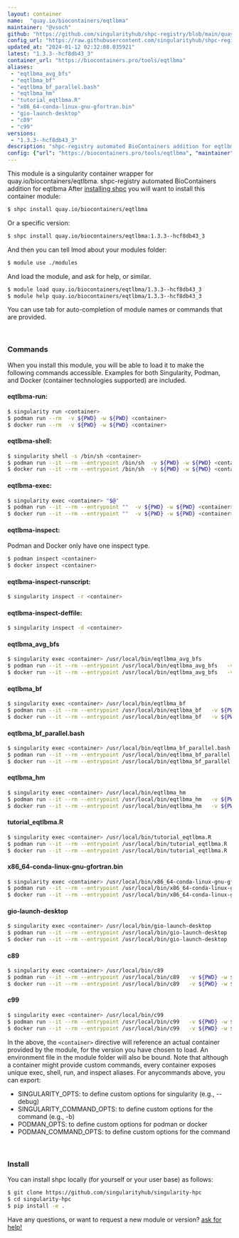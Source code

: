 ```yaml
---
layout: container
name:  "quay.io/biocontainers/eqtlbma"
maintainer: "@vsoch"
github: "https://github.com/singularityhub/shpc-registry/blob/main/quay.io/biocontainers/eqtlbma/container.yaml"
config_url: "https://raw.githubusercontent.com/singularityhub/shpc-registry/main/quay.io/biocontainers/eqtlbma/container.yaml"
updated_at: "2024-01-12 02:32:08.035921"
latest: "1.3.3--hcf8db43_3"
container_url: "https://biocontainers.pro/tools/eqtlbma"
aliases:
 - "eqtlbma_avg_bfs"
 - "eqtlbma_bf"
 - "eqtlbma_bf_parallel.bash"
 - "eqtlbma_hm"
 - "tutorial_eqtlbma.R"
 - "x86_64-conda-linux-gnu-gfortran.bin"
 - "gio-launch-desktop"
 - "c89"
 - "c99"
versions:
 - "1.3.3--hcf8db43_3"
description: "shpc-registry automated BioContainers addition for eqtlbma"
config: {"url": "https://biocontainers.pro/tools/eqtlbma", "maintainer": "@vsoch", "description": "shpc-registry automated BioContainers addition for eqtlbma", "latest": {"1.3.3--hcf8db43_3": "sha256:55a72cd5f2e4186941ad4337162a89ab2e21884b4480bee296ea3e2926cbec1a"}, "tags": {"1.3.3--hcf8db43_3": "sha256:55a72cd5f2e4186941ad4337162a89ab2e21884b4480bee296ea3e2926cbec1a"}, "docker": "quay.io/biocontainers/eqtlbma", "aliases": {"eqtlbma_avg_bfs": "/usr/local/bin/eqtlbma_avg_bfs", "eqtlbma_bf": "/usr/local/bin/eqtlbma_bf", "eqtlbma_bf_parallel.bash": "/usr/local/bin/eqtlbma_bf_parallel.bash", "eqtlbma_hm": "/usr/local/bin/eqtlbma_hm", "tutorial_eqtlbma.R": "/usr/local/bin/tutorial_eqtlbma.R", "x86_64-conda-linux-gnu-gfortran.bin": "/usr/local/bin/x86_64-conda-linux-gnu-gfortran.bin", "gio-launch-desktop": "/usr/local/bin/gio-launch-desktop", "c89": "/usr/local/bin/c89", "c99": "/usr/local/bin/c99"}}
---
```


This module is a singularity container wrapper for quay.io/biocontainers/eqtlbma.
shpc-registry automated BioContainers addition for eqtlbma
After [installing shpc](#install) you will want to install this container module:


```bash
$ shpc install quay.io/biocontainers/eqtlbma
```

Or a specific version:

```bash
$ shpc install quay.io/biocontainers/eqtlbma:1.3.3--hcf8db43_3
```

And then you can tell lmod about your modules folder:

```bash
$ module use ./modules
```

And load the module, and ask for help, or similar.

```bash
$ module load quay.io/biocontainers/eqtlbma/1.3.3--hcf8db43_3
$ module help quay.io/biocontainers/eqtlbma/1.3.3--hcf8db43_3
```

You can use tab for auto-completion of module names or commands that are provided.

<br>

### Commands

When you install this module, you will be able to load it to make the following commands accessible.
Examples for both Singularity, Podman, and Docker (container technologies supported) are included.

#### eqtlbma-run:

```bash
$ singularity run <container>
$ podman run --rm  -v ${PWD} -w ${PWD} <container>
$ docker run --rm  -v ${PWD} -w ${PWD} <container>
```

#### eqtlbma-shell:

```bash
$ singularity shell -s /bin/sh <container>
$ podman run --it --rm --entrypoint /bin/sh  -v ${PWD} -w ${PWD} <container>
$ docker run --it --rm --entrypoint /bin/sh  -v ${PWD} -w ${PWD} <container>
```

#### eqtlbma-exec:

```bash
$ singularity exec <container> "$@"
$ podman run --it --rm --entrypoint ""  -v ${PWD} -w ${PWD} <container> "$@"
$ docker run --it --rm --entrypoint ""  -v ${PWD} -w ${PWD} <container> "$@"
```

#### eqtlbma-inspect:

Podman and Docker only have one inspect type.

```bash
$ podman inspect <container>
$ docker inspect <container>
```

#### eqtlbma-inspect-runscript:

```bash
$ singularity inspect -r <container>
```

#### eqtlbma-inspect-deffile:

```bash
$ singularity inspect -d <container>
```


#### eqtlbma_avg_bfs

```bash
$ singularity exec <container> /usr/local/bin/eqtlbma_avg_bfs
$ podman run --it --rm --entrypoint /usr/local/bin/eqtlbma_avg_bfs   -v ${PWD} -w ${PWD} <container> -c " $@"
$ docker run --it --rm --entrypoint /usr/local/bin/eqtlbma_avg_bfs   -v ${PWD} -w ${PWD} <container> -c " $@"
```


#### eqtlbma_bf

```bash
$ singularity exec <container> /usr/local/bin/eqtlbma_bf
$ podman run --it --rm --entrypoint /usr/local/bin/eqtlbma_bf   -v ${PWD} -w ${PWD} <container> -c " $@"
$ docker run --it --rm --entrypoint /usr/local/bin/eqtlbma_bf   -v ${PWD} -w ${PWD} <container> -c " $@"
```


#### eqtlbma_bf_parallel.bash

```bash
$ singularity exec <container> /usr/local/bin/eqtlbma_bf_parallel.bash
$ podman run --it --rm --entrypoint /usr/local/bin/eqtlbma_bf_parallel.bash   -v ${PWD} -w ${PWD} <container> -c " $@"
$ docker run --it --rm --entrypoint /usr/local/bin/eqtlbma_bf_parallel.bash   -v ${PWD} -w ${PWD} <container> -c " $@"
```


#### eqtlbma_hm

```bash
$ singularity exec <container> /usr/local/bin/eqtlbma_hm
$ podman run --it --rm --entrypoint /usr/local/bin/eqtlbma_hm   -v ${PWD} -w ${PWD} <container> -c " $@"
$ docker run --it --rm --entrypoint /usr/local/bin/eqtlbma_hm   -v ${PWD} -w ${PWD} <container> -c " $@"
```


#### tutorial_eqtlbma.R

```bash
$ singularity exec <container> /usr/local/bin/tutorial_eqtlbma.R
$ podman run --it --rm --entrypoint /usr/local/bin/tutorial_eqtlbma.R   -v ${PWD} -w ${PWD} <container> -c " $@"
$ docker run --it --rm --entrypoint /usr/local/bin/tutorial_eqtlbma.R   -v ${PWD} -w ${PWD} <container> -c " $@"
```


#### x86_64-conda-linux-gnu-gfortran.bin

```bash
$ singularity exec <container> /usr/local/bin/x86_64-conda-linux-gnu-gfortran.bin
$ podman run --it --rm --entrypoint /usr/local/bin/x86_64-conda-linux-gnu-gfortran.bin   -v ${PWD} -w ${PWD} <container> -c " $@"
$ docker run --it --rm --entrypoint /usr/local/bin/x86_64-conda-linux-gnu-gfortran.bin   -v ${PWD} -w ${PWD} <container> -c " $@"
```


#### gio-launch-desktop

```bash
$ singularity exec <container> /usr/local/bin/gio-launch-desktop
$ podman run --it --rm --entrypoint /usr/local/bin/gio-launch-desktop   -v ${PWD} -w ${PWD} <container> -c " $@"
$ docker run --it --rm --entrypoint /usr/local/bin/gio-launch-desktop   -v ${PWD} -w ${PWD} <container> -c " $@"
```


#### c89

```bash
$ singularity exec <container> /usr/local/bin/c89
$ podman run --it --rm --entrypoint /usr/local/bin/c89   -v ${PWD} -w ${PWD} <container> -c " $@"
$ docker run --it --rm --entrypoint /usr/local/bin/c89   -v ${PWD} -w ${PWD} <container> -c " $@"
```


#### c99

```bash
$ singularity exec <container> /usr/local/bin/c99
$ podman run --it --rm --entrypoint /usr/local/bin/c99   -v ${PWD} -w ${PWD} <container> -c " $@"
$ docker run --it --rm --entrypoint /usr/local/bin/c99   -v ${PWD} -w ${PWD} <container> -c " $@"
```



In the above, the `<container>` directive will reference an actual container provided
by the module, for the version you have chosen to load. An environment file in the
module folder will also be bound. Note that although a container
might provide custom commands, every container exposes unique exec, shell, run, and
inspect aliases. For anycommands above, you can export:

 - SINGULARITY_OPTS: to define custom options for singularity (e.g., --debug)
 - SINGULARITY_COMMAND_OPTS: to define custom options for the command (e.g., -b)
 - PODMAN_OPTS: to define custom options for podman or docker
 - PODMAN_COMMAND_OPTS: to define custom options for the command

<br>

### Install

You can install shpc locally (for yourself or your user base) as follows:

```bash
$ git clone https://github.com/singularityhub/singularity-hpc
$ cd singularity-hpc
$ pip install -e .
```

Have any questions, or want to request a new module or version? [ask for help!](https://github.com/singularityhub/singularity-hpc/issues)